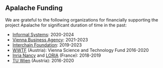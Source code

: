 ## Apalache Funding

We are grateful to the following organizations for financially supporting
the project Apalache for significant duration of time in the past:

- [Informal Systems][]: 2020-2024
- [Vienna Business Agency][]: 2021-2023
- [Interchain Foundation][]: 2019-2023
- [WWTF][] (Austria): Vienna Science and Technology Fund 2016-2020
- [Inria Nancy][] and [LORIA][] (France): 2018-2019
- [TU Wien][] (Austria): 2016-2020

[WWTF]: https://wwtf.at/index.php?lang=EN
[TU Wien]: https://www.tuwien.at/
[Inria Nancy]: https://www.inria.fr/en/inria-centre-universite-lorraine
[LORIA]: https://loria.fr
[Interchain Foundation]: https://interchain.io/
[Informal Systems]: https://informal.systems/
[Vienna Business Agency]: https://viennabusinessagency.at/
[Igor Konnov]: https://konnov.phd/

